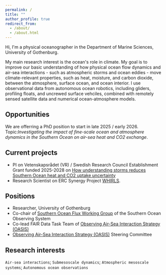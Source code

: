 ```yaml
---
permalink: /
title: ""
author_profile: true
redirect_from: 
  - /about/
  - /about.html
---
```

Hi, I'm a physical oceanographer in the Department of Marine Sciences, University of Gothenburg. 

My main research interest is the ocean's role in climate. My goal is to improve our basic understanding of how physical ocean flow dynamics and air-sea interactions - such as atmospheric storms and ocean eddies - move climate-relevant properties, such as heat, moisture, and carbon dioxide, between the atmosphere, surface ocean, and ocean interior. I use observational data from autonomous ocean robotics, including gliders, profiling floats, and uncrewed surface vehciles, combined with remotely sensed satellite data and numerical ocean-atmosphere models. 

## Opportunities
We are offerring a PhD position to start in late 2025 / early 2026. 
Topic:*Investigating the impact of fine-scale ocean and atmosphere dynamics in the Southern Ocean on air-sea heat and CO2 exchange*. 


## Current projects
- PI on Vetenskapsrådet (VR) / Swedish Research Council Establishment Grant funded 2025-2028 on [How understanding storms reduces Southern Ocean heat and CO2 uptake uncertainty](https://www.gu.se/en/research/how-understanding-storms-reduces-southern-ocean-heat-and-co2-uptake-uncertainty)
- Research Scientist on ERC Synergy Project [WHIRLS](www.whirls.eu).

## Positions
- Researcher, University of Gothenburg
- Co-chair of [Southern Ocean Flux Working Group](https://soos.aq/activities/cwg/soflux) of the Southern Ocean Observing System
- Co-lead FAIR Data Task Team of [Observing Air-Sea Interaction Strategy (OASIS)](www.airseaobs.org)
- [Observing Air-Sea Interaction Strategy (OASIS)](www.airseaobs.org) Steering Committee

## Research interests
`Air-sea interactions`; `Submesoscale dynamics`; `Atmospheric mesoscale systems`; `Autonomous ocean observations` 

